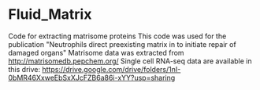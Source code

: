 # Fluid_Matrix
Code for extracting matrisome proteins
This code was used for the publication "Neutrophils direct preexisting matrix in to initiate repair of damaged organs"
Matrisome data was extracted from http://matrisomedb.pepchem.org/
Single cell RNA-seq data are available in this drive: https://drive.google.com/drive/folders/1nI-0bMR46XxweEbSxXJcFZB6a86i-xYY?usp=sharing﻿
